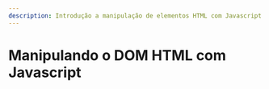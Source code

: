 ```yaml
---
description: Introdução a manipulação de elementos HTML com Javascript
---
```


# Manipulando o DOM HTML com Javascript


